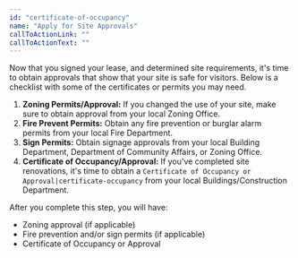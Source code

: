 ```yaml
---
id: "certificate-of-occupancy"
name: "Apply for Site Approvals"
callToActionLink: ""
callToActionText: ""
---
```


Now that you signed your lease, and determined site requirements, it's time to obtain approvals that show that your site is safe for visitors. Below is a checklist with some of the certificates or permits you may need.
      
1. **Zoning Permits/Approval:** If you changed the use of your site, make sure to obtain approval from your local Zoning Office.
2. **Fire Prevent Permits:** Obtain any fire prevention or burglar alarm permits from your local Fire Department.
3. **Sign Permits:** Obtain signage approvals from your local Building Department, Department of Community Affairs, or Zoning Office.
4. **Certificate of Occupancy/Approval:** If you've completed site renovations, it's time to obtain a `Certificate of Occupancy or Approval|certificate-occupancy` from your local Buildings/Construction Department.

After you complete this step, you will have:
- Zoning approval (if applicable)
- Fire prevention and/or sign permits (if applicable)
- Certificate of Occupancy or Approval

